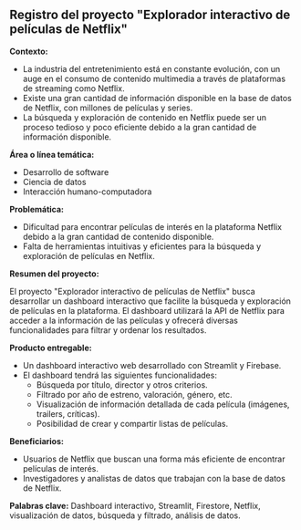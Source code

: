 ## Registro del proyecto "Explorador interactivo de películas de Netflix"

**Contexto:**

* La industria del entretenimiento está en constante evolución, con un auge en el consumo de contenido multimedia a través de plataformas de streaming como Netflix.
* Existe una gran cantidad de información disponible en la base de datos de Netflix, con millones de películas y series.
* La búsqueda y exploración de contenido en Netflix puede ser un proceso tedioso y poco eficiente debido a la gran cantidad de información disponible.

**Área o línea temática:**

* Desarrollo de software
* Ciencia de datos
* Interacción humano-computadora

**Problemática:**

* Dificultad para encontrar películas de interés en la plataforma Netflix debido a la gran cantidad de contenido disponible.
* Falta de herramientas intuitivas y eficientes para la búsqueda y exploración de películas en Netflix.

**Resumen del proyecto:**

El proyecto "Explorador interactivo de películas de Netflix" busca desarrollar un dashboard interactivo que facilite la búsqueda y exploración de películas en la plataforma. El dashboard utilizará la API de Netflix para acceder a la información de las películas y ofrecerá diversas funcionalidades para filtrar y ordenar los resultados.

**Producto entregable:**

* Un dashboard interactivo web desarrollado con Streamlit y Firebase.
* El dashboard tendrá las siguientes funcionalidades:
    * Búsqueda por título, director y otros criterios.
    * Filtrado por año de estreno, valoración, género, etc.
    * Visualización de información detallada de cada película (imágenes, trailers, críticas).
    * Posibilidad de crear y compartir listas de películas.

**Beneficiarios:**

* Usuarios de Netflix que buscan una forma más eficiente de encontrar películas de interés.
* Investigadores y analistas de datos que trabajan con la base de datos de Netflix.

**Palabras clave:** Dashboard interactivo, Streamlit, Firestore, Netflix, visualización de datos, búsqueda y filtrado, análisis de datos.

